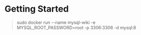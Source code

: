 # Getting Started
> sudo docker run --name mysql-wiki -e MYSQL_ROOT_PASSWORD=root -p 3306:3306 -d mysql:8